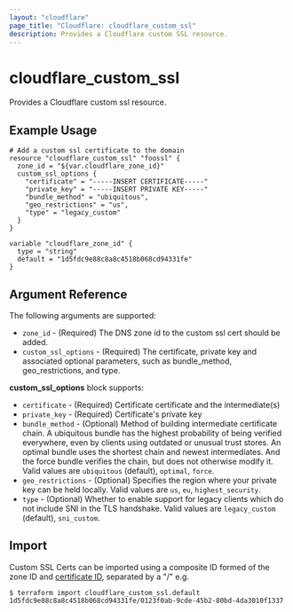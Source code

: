 ```yaml
---
layout: "cloudflare"
page_title: "Cloudflare: cloudflare_custom_ssl"
description: Provides a Cloudflare custom SSL resource.
---
```


# cloudflare_custom_ssl

Provides a Cloudflare custom ssl resource.

## Example Usage

```hcl
# Add a custom ssl certificate to the domain
resource "cloudflare_custom_ssl" "foossl" {
  zone_id = "${var.cloudflare_zone_id}"
  custom_ssl_options {
    "certificate" = "-----INSERT CERTIFICATE-----"
    "private_key" = "-----INSERT PRIVATE KEY-----"
    "bundle_method" = "ubiquitous",
    "geo_restrictions" = "us",
    "type" = "legacy_custom"
  }
}

variable "cloudflare_zone_id" {
  type = "string"
  default = "1d5fdc9e88c8a8c4518b068cd94331fe"
}
```

## Argument Reference

The following arguments are supported:

- `zone_id` - (Required) The DNS zone id to the custom ssl cert should be added.
- `custom_ssl_options` - (Required) The certificate, private key and associated optional parameters, such as bundle_method, geo_restrictions, and type.

**custom_ssl_options** block supports:

- `certificate` - (Required) Certificate certificate and the intermediate(s)
- `private_key` - (Required) Certificate's private key
- `bundle_method` - (Optional) Method of building intermediate certificate chain. A ubiquitous bundle has the highest probability of being verified everywhere, even by clients using outdated or unusual trust stores. An optimal bundle uses the shortest chain and newest intermediates. And the force bundle verifies the chain, but does not otherwise modify it. Valid values are `ubiquitous` (default), `optimal`, `force`.
- `geo_restrictions` - (Optional) Specifies the region where your private key can be held locally. Valid values are `us`, `eu`, `highest_security`.
- `type` - (Optional) Whether to enable support for legacy clients which do not include SNI in the TLS handshake. Valid values are `legacy_custom` (default), `sni_custom`.

## Import

Custom SSL Certs can be imported using a composite ID formed of the zone ID and [certificate ID](https://api.cloudflare.com/#custom-ssl-for-a-zone-properties),
separated by a "/" e.g.

```
$ terraform import cloudflare_custom_ssl.default 1d5fdc9e88c8a8c4518b068cd94331fe/0123f0ab-9cde-45b2-80bd-4da3010f1337
```
